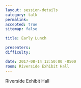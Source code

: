 ```yaml
---
layout: session-details
category: talk
permalink:
accepted: true
sitemap: false

title: Early Lunch

presenters:
difficulty:

date: 2017-08-14 12:50:00 -0500
room: Riverside Exhibit Hall
---
```

Riverside Exhibit Hall
